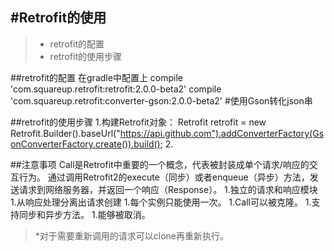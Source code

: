 #Retrofit的使用
------
[]()

> * retrofit的配置
> * retrofit的使用步骤


##retrofit的配置
在gradle中配置上
compile 'com.squareup.retrofit:retrofit:2.0.0-beta2'
compile 'com.squareup.retrofit:converter-gson:2.0.0-beta2' #使用Gson转化json串

##retrofit的使用步骤
1.构建Retrofit对象：   Retrofit retrofit = new Retrofit.Builder().baseUrl("https://api.github.com").addConverterFactory(GsonConverterFactory.create()).build();
2.





##注意事项
Call是Retrofit中重要的一个概念，代表被封装成单个请求/响应的交互行为。
通过调用Retrofit2的execute（同步）或者enqueue（异步）方法，发送请求到网络服务器，并返回一个响应（Response）。
1.独立的请求和响应模块
1.从响应处理分离出请求创建
1.每个实例只能使用一次。
1.Call可以被克隆。
1.支持同步和异步方法。
1.能够被取消。

>*对于需要重新调用的请求可以clone再重新执行。


